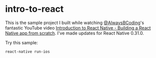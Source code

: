 # intro-to-react

This is the sample project I built while watching [@AlwaysBCoding](http://twitter.com/AlwaysBCoding)'s fantastic YouTube video [Introduction to React Native - Building a React Native app from scratch](https://www.youtube.com/watch?v=r5OPRhelEIU). I've made updates for React Native 0.31.0.

Try this sample:

`react-native run-ios`
